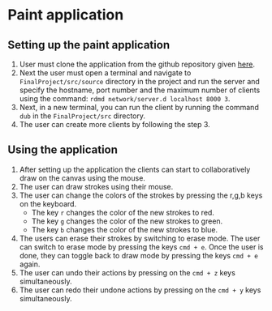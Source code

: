 # Paint application

## Setting up the paint application
1. User must clone the application from the github repository given [here](https://github.com/Spring23FSE/finalproject-d-evelopers).
2. Next the user must open a terminal and navigate to `FinalProject/src/source` directory in the project and run the server and specify the hostname, port number and the maximum number of clients using the command: `rdmd network/server.d localhost 8000 3`.
3. Next, in a new terminal, you can run the client by running the command `dub` in the `FinalProject/src` directory.
4. The user can create more clients by following the step 3.


## Using the application
1. After setting up the application the clients can start to collaboratively draw on the canvas using the mouse.
2. The user can draw strokes using their mouse.
3. The user can change the colors of the strokes by pressing the r,g,b keys on the keyboard. 
    - The key `r` changes the color of the new strokes to red.
    - The key `g` changes the color of the new strokes to green.
    - The key `b` changes the color of the new strokes to blue.
4. The users can erase their strokes by switching to erase mode. The user can switch to erase mode by pressing the keys `cmd + e`. Once the user is done, they can toggle back to draw mode by pressing the keys `cmd + e` again.
5. The user can undo their actions by pressing on the `cmd + z` keys simultaneously.
6. The user can redo their undone actions by pressing on the `cmd + y` keys simultaneously.